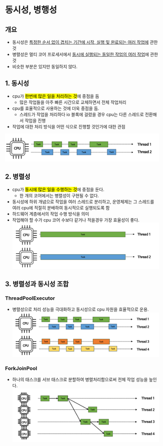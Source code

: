 # 동시성, 병행성
## 개요
- 동시성은 <u>특정한 순서 없이 겹치는 기간에 시작, 실행 및 완료되는 여러 작업에</u> 관한 것
- 병렬성은 멀티 코어 프로세서에서 <u>동시에 실행되는 동일한 작업의 여러 작업</u>에 관한 것
- 비슷한 부분은 있지만 동일하지 않다.

## 1. 동시성
- cpu가 <mark>한번에 많은 일을 처리하는 것</mark>에 중점을 둠
  - 많은 작업들을 아주 빠른 시간으로 교체하면서 전체 작업처리
- cpu를 효율적으로 사용하는 것에 더욱 중점을 둠.
  - 스레드가 작업을 처리하다 io 블록에 걸렸을 경우 cpu는 다른 스레드로 전환해서 작업을 진행
- 작업에 대한 처리 방식을 어떤 식으로 진행할 것인가에 대한 관점

![img.png](img.png)

## 2. 병렬성
- cpu가 <mark>동시에 많은 일을 수행하는 것</mark>에 중점을 둔다.
  - 한 개의 코어에서는 병렬성이 구현될 수 없다.
- 동시성에 하위 개념으로 작업을 여러 스레드로 분리하고, 운영체제는 그 스레드를 여러 cpu에 적절히 분배하여 동시적으로 실행되도록 함
- 하드웨어 계층에서의 작업 수행 방식을 의미
- 작업해야 할 수가 cpu 코어 수보다 같거나 적을경우 가장 효율성이 좋다.
![img_1.png](img_1.png)

## 3. 병렬성과 동시성 조합
### ThreadPoolExecutor
- 병렬성으로 처리 성능을 극대화하고 동시성으로 cpu 자원을 효율적으로 운용.
![img_2.png](img_2.png)
### ForkJoinPool
- 하나의 태스크를 서브 태스크로 분할하여 병렬처리함으로써 전체 작업 성능을 높인다.
![img_3.png](img_3.png)